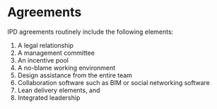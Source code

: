 # Agreements
IPD agreements routinely include the following elements: 
 
 1. A legal relationship
 2. A management committee
 3. An incentive pool
 4. A no-blame working environment
 5. Design assistance from the entire team
 6. Collaboration software such as BIM or social networking software
 7. Lean delivery elements, and 
 8. Integrated leadership